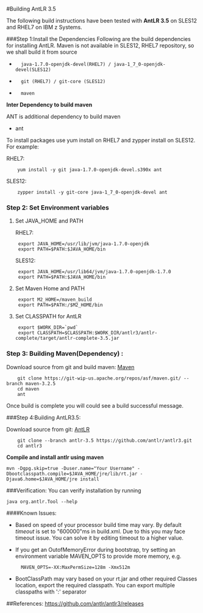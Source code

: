 #Building AntLR 3.5

The following build instructions have been tested with **AntLR 3.5** on SLES12 and RHEL7 on IBM z Systems.

###Step 1:Install the Dependencies
Following are the build dependencies for installing AntLR. Maven is not available in SLES12, RHEL7 repository, so we shall build it from source

*       java-1.7.0-openjdk-devel(RHEL7) / java-1_7_0-openjdk-devel(SLES12)
*		git (RHEL7) / git-core (SLES12)
*       maven

**Inter Dependency to build maven**

ANT is additional dependency to build maven
* ant

To install packages use yum install on RHEL7 and zypper install on SLES12. For example:
 
RHEL7:
```	
	yum install -y git java-1.7.0-openjdk-devel.s390x ant
```
SLES12:
```	
	zypper install -y git-core java-1_7_0-openjdk-devel ant
```		   
### Step 2: Set Environment variables

1. Set JAVA_HOME and PATH

    RHEL7:

        export JAVA_HOME=/usr/lib/jvm/java-1.7.0-openjdk
        export PATH=$PATH:$JAVA_HOME/bin

    SLES12:

        export JAVA_HOME=/usr/lib64/jvm/java-1.7.0-openjdk-1.7.0
        export PATH=$PATH:$JAVA_HOME/bin

2. Set Maven Home and PATH

        export M2_HOME=/maven_build
        export PATH=$PATH:/$M2_HOME/bin

3. Set CLASSPATH for AntLR

        export $WORK_DIR=`pwd`
        export CLASSPATH=$CLASSPATH:$WORK_DIR/antlr3/antlr-complete/target/antlr-complete-3.5.jar


### Step 3: Building Maven(Dependency) :
Download  source from git and build maven: [Maven]

		git clone https://git-wip-us.apache.org/repos/asf/maven.git/ --branch maven-3.2.5
        cd maven
        ant

Once build is complete you will could see a build successful message.

###Step 4:Building AntLR3.5:

Download  source from git: [AntLR]

		git clone --branch antlr-3.5 https://github.com/antlr/antlr3.git
        cd antlr3

**Compile and install antlr using maven**

    mvn -Dgpg.skip=true -Duser.name="Your Username" -Dbootclasspath.compile=$JAVA_HOME/jre/lib/rt.jar -Djava6.home=$JAVA_HOME/jre install

###Verification:
You can verify installation by running

    java org.antlr.Tool --help

####Known Issues:
* Based on speed of your processor build time may vary. By default *timeout* is set to "600000"ms in build.xml. Due to this you may face timeout issue. You can solve it by editing timeout to a higher value.

* If you get an OutofMemoryError during bootstrap, try setting an environment variable MAVEN_OPTS to provide more memory, e.g.

        MAVEN_OPTS=-XX:MaxPermSize=128m -Xmx512m

* BootClassPath may vary based on your rt.jar and other required Classes location, export the required classpath. You can export multiple classpaths with ':' separator

##References:
    https://github.com/antlr/antlr3/releases

[Maven]:https://git-wip-us.apache.org/repos/asf/maven.git/
[AntLR]:https://github.com/antlr/antlr3.git
